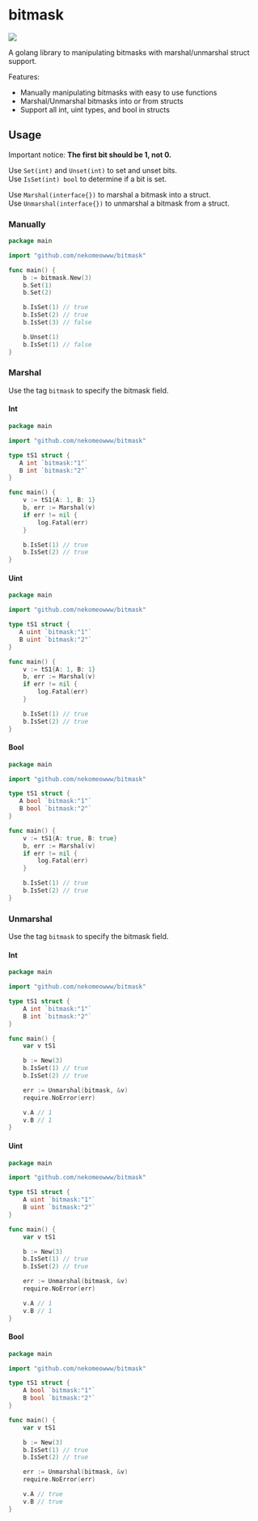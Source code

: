 # bitmask

[![](https://goreportcard.com/badge/github.com/nekomeowww/bitmask)](https://goreportcard.com/report/github.com/nekomeowww/bitmask)

A golang library to manipulating bitmasks with marshal/unmarshal struct support.

Features:

- Manually manipulating bitmasks with easy to use functions
- Marshal/Unmarshal bitmasks into or from structs
- Support all int, uint types, and bool in structs

## Usage

Important notice: **The first bit should be 1, not 0.**

Use `Set(int)` and `Unset(int)` to set and unset bits.   
Use `IsSet(int) bool` to determine if a bit is set.   
   
Use `Marshal(interface{})` to marshal a bitmask into a struct.   
Use `Unmarshal(interface{})` to unmarshal a bitmask from a struct.

### Manually

```go
package main

import "github.com/nekomeowww/bitmask"

func main() {
    b := bitmask.New(3)
    b.Set(1)
    b.Set(2)

    b.IsSet(1) // true
    b.IsSet(2) // true
    b.IsSet(3) // false

    b.Unset(1)
    b.IsSet(1) // false
}
```

### Marshal

Use the tag `bitmask` to specify the bitmask field.

#### Int

```go
package main

import "github.com/nekomeowww/bitmask"

type tS1 struct {
   A int `bitmask:"1"`
   B int `bitmask:"2"`
}

func main() {
    v := tS1{A: 1, B: 1}
    b, err := Marshal(v)
    if err != nil {
        log.Fatal(err)
    }

    b.IsSet(1) // true
    b.IsSet(2) // true
}
```

#### Uint

```go
package main

import "github.com/nekomeowww/bitmask"

type tS1 struct {
   A uint `bitmask:"1"`
   B uint `bitmask:"2"`
}

func main() {
    v := tS1{A: 1, B: 1}
    b, err := Marshal(v)
    if err != nil {
        log.Fatal(err)
    }

    b.IsSet(1) // true
    b.IsSet(2) // true
}
```

#### Bool

```go
package main

import "github.com/nekomeowww/bitmask"

type tS1 struct {
   A bool `bitmask:"1"`
   B bool `bitmask:"2"`
}

func main() {
    v := tS1{A: true, B: true}
    b, err := Marshal(v)
    if err != nil {
        log.Fatal(err)
    }

    b.IsSet(1) // true
    b.IsSet(2) // true
}
```

### Unmarshal

Use the tag `bitmask` to specify the bitmask field.

#### Int

```go
package main

import "github.com/nekomeowww/bitmask"

type tS1 struct {
    A int `bitmask:"1"`
    B int `bitmask:"2"`
}

func main() {
    var v tS1

    b := New(3)
    b.IsSet(1) // true
    b.IsSet(2) // true

    err := Unmarshal(bitmask, &v)
    require.NoError(err)

    v.A // 1
    v.B // 1
}
```

#### Uint

```go
package main

import "github.com/nekomeowww/bitmask"

type tS1 struct {
    A uint `bitmask:"1"`
    B uint `bitmask:"2"`
}

func main() {
    var v tS1

    b := New(3)
    b.IsSet(1) // true
    b.IsSet(2) // true

    err := Unmarshal(bitmask, &v)
    require.NoError(err)

    v.A // 1
    v.B // 1
}
```

#### Bool

```go
package main

import "github.com/nekomeowww/bitmask"

type tS1 struct {
    A bool `bitmask:"1"`
    B bool `bitmask:"2"`
}

func main() {
    var v tS1

    b := New(3)
    b.IsSet(1) // true
    b.IsSet(2) // true

    err := Unmarshal(bitmask, &v)
    require.NoError(err)

    v.A // true
    v.B // true
}
```
